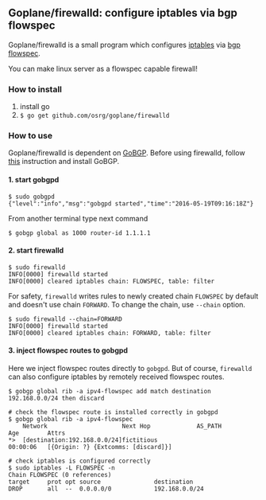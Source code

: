 Goplane/firewalld: configure iptables via bgp flowspec
---

Goplane/firewalld is a small program which configures [iptables](http://www.netfilter.org/projects/iptables/index.html) via [bgp flowspec](https://tools.ietf.org/html/rfc5575).

You can make linux server as a flowspec capable firewall!

### How to install

1. install go
1. `$ go get github.com/osrg/goplane/firewalld`

### How to use

Goplane/firewalld is dependent on [GoBGP](https://github.com/osrg/gobgp).
Before using firewalld, follow [this](https://github.com/osrg/gobgp/blob/master/docs/sources/getting-started.md) instruction and install GoBGP.


#### 1. start gobgpd

```shell
$ sudo gobgpd
{"level":"info","msg":"gobgpd started","time":"2016-05-19T09:16:18Z"}
```

From another terminal type next command

```shell
$ gobgp global as 1000 router-id 1.1.1.1
```

#### 2. start firewalld

```shell
$ sudo firewalld
INFO[0000] firewalld started
INFO[0000] cleared iptables chain: FLOWSPEC, table: filter
```

For safety, `firewalld` writes rules to newly created chain `FLOWSPEC` by default
and doesn't use chain `FORWARD`.
To change the chain, use `--chain` option.

```shell
$ sudo firewalld --chain=FORWARD
INFO[0000] firewalld started
INFO[0000] cleared iptables chain: FORWARD, table: filter
```

#### 3. inject flowspec routes to gobgpd

Here we inject flowspec routes directly to `gobgpd`.
But of course, `firewalld` can also configure iptables by remotely received
flowspec routes.

```shell
$ gobgp global rib -a ipv4-flowspec add match destination 192.168.0.0/24 then discard

# check the flowspec route is installed correctly in gobgpd
$ gobgp global rib -a ipv4-flowspec
    Network                     Next Hop             AS_PATH              Age        Attrs
*>  [destination:192.168.0.0/24]fictitious                                00:00:06   [{Origin: ?} {Extcomms: [discard]}]

# check iptables is configured correctly
$ sudo iptables -L FLOWSPEC -n
Chain FLOWSPEC (0 references)
target     prot opt source               destination
DROP       all  --  0.0.0.0/0            192.168.0.0/24
```
